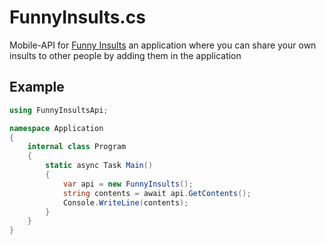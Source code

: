 # FunnyInsults.cs
Mobile-API for [Funny Insults](https://play.google.com/store/apps/details?id=com.funnylabz.funnyInsults) an application where you can share your own insults to other people by adding them in the application

## Example
```cs
using FunnyInsultsApi;

namespace Application
{
    internal class Program
    {
        static async Task Main()
        {
            var api = new FunnyInsults();
            string contents = await api.GetContents();
            Console.WriteLine(contents);
        }
    }
}
```
